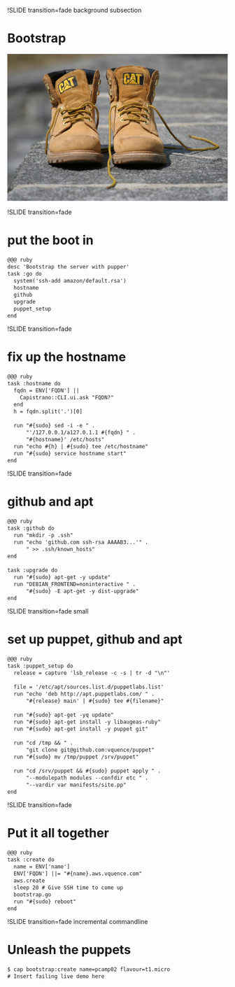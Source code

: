 !SLIDE transition=fade background subsection
# Bootstrap
![Bootstrap](bootstrap.png)


!SLIDE transition=fade
# put the boot in

    @@@ ruby
    desc 'Bootstrap the server with pupper'
    task :go do
      system('ssh-add amazon/default.rsa')
      hostname
      github
      upgrade
      puppet_setup
    end

!SLIDE transition=fade
# fix up the hostname

    @@@ ruby
    task :hostname do
      fqdn = ENV['FQDN'] ||
        Capistrano::CLI.ui.ask "FQDN?"
      end
      h = fqdn.split('.')[0]

      run "#{sudo} sed -i -e " .
          "'/127.0.0.1/a127.0.1.1 #{fqdn} " .
          "#{hostname}' /etc/hosts"
      run "echo #{h} | #{sudo} tee /etc/hostname"
      run "#{sudo} service hostname start"
    end

!SLIDE transition=fade
# github and apt

    @@@ ruby
    task :github do
      run "mkdir -p .ssh"
      run "echo 'github.com ssh-rsa AAAAB3...'" .
          " >> .ssh/known_hosts"
    end

    task :upgrade do
      run "#{sudo} apt-get -y update"
      run "DEBIAN_FRONTEND=noninteractive " .
          "#{sudo} -E apt-get -y dist-upgrade"
    end

!SLIDE transition=fade small
# set up puppet, github and apt

    @@@ ruby
    task :puppet_setup do
      release = capture 'lsb_release -c -s | tr -d "\n"'

      file = '/etc/apt/sources.list.d/puppetlabs.list'
      run "echo 'deb http://apt.puppetlabs.com/ " .
          "#{release} main' | #{sudo} tee #{filename}"

      run "#{sudo} apt-get -yq update"
      run "#{sudo} apt-get install -y libaugeas-ruby"
      run "#{sudo} apt-get install -y puppet git"

      run "cd /tmp && " .
          "git clone git@github.com:vquence/puppet"
      run "#{sudo} mv /tmp/puppet /srv/puppet"

      run "cd /srv/puppet && #{sudo} puppet apply " .
          "--modulepath modules --confdir etc " .
          "--vardir var manifests/site.pp"
    end


!SLIDE transition=fade
# Put it all together

    @@@ ruby
    task :create do
      name = ENV['name']
      ENV['FQDN'] ||= "#{name}.aws.vquence.com"
      aws.create
      sleep 20 # Give SSH time to come up
      bootstrap.go
      run "#{sudo} reboot"
    end


!SLIDE transition=fade incremental commandline
# Unleash the puppets

    $ cap bootstrap:create name=pcamp02 flavour=t1.micro
    # Insert failing live demo here
